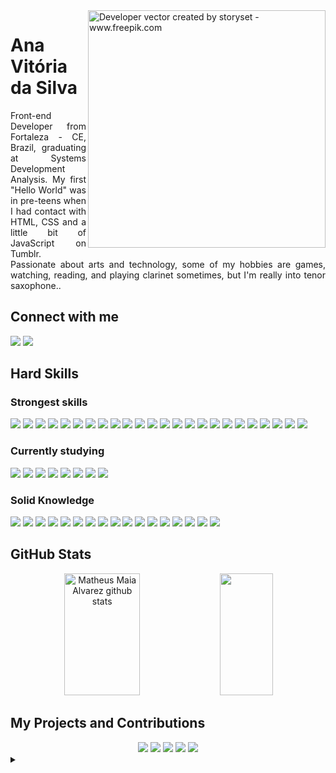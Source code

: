 <!---
gadu-vit/gadu-vit is a ✨ special ✨ repository because its `README.md` (this file) appears on your GitHub profile.
You can click the Preview link to take a look at your changes.
--->

<img align="right" alt="Developer vector created by storyset - www.freepik.com" height="380" src="https://github.com/gadu-vit/gadu-vit/assets/91084720/24bcb6eb-c7cb-4245-a66d-8de23241fc06">


<h1>
  <!---
    <a href="https://elidianaandrade.github.io/">
  --->  
  <span>Ana Vitória da Silva</span>
</h1>

<p align="justify">Front-end Developer from Fortaleza - CE, Brazil, graduating at Systems Development Analysis. My first "Hello World" was in pre-teens when I had contact with HTML, CSS and a little bit of JavaScript on Tumblr. 
<br>
 Passionate about arts and technology, some of my hobbies are games, watching, reading, and playing clarinet sometimes, but I'm really into tenor saxophone.</a>.</p>

<div>
  <h2 align="left">Connect with me</h3>
  <a href="https://www.linkedin.com/in/ana-vitoria-pereira/" target="_blank"><img src="https://img.shields.io/badge/-LinkedIn-000?style=for-the-badge&logo=linkedin&color:FFF" /></a>
  <a href="mailto:anavitoriapns@gmail.com" target="_blank"><img src="https://img.shields.io/badge/Gmail-000?style=for-the-badge&logo=gmail&logoColor=red" /></a>
</div>

<div>
  <h2>Hard Skills</h3>
  <div>
    <h3>Strongest skills</h4>
    <img src="https://img.shields.io/badge/HTML5-E34F26?style=for-the-badge&logo=html5&logoColor=white" />
    <img src="https://img.shields.io/badge/CSS3-1572B6?style=for-the-badge&logo=css3&logoColor=white" />
    <img src="https://img.shields.io/badge/-boostrap-0D1117?style=for-the-badge&logo=bootstrap&labelColor=0D1117" />
    <img src="https://img.shields.io/badge/JavaScript-F7DF1E?style=for-the-badge&logo=javascript&logoColor=black" />
    <img src="https://img.shields.io/badge/TypeScript-007ACC?style=for-the-badge&logo=typescript&logoColor=white" />
    <img src="https://img.shields.io/badge/React-20232A?style=for-the-badge&logo=react&logoColor=61DAFB" />
    <img src="https://img.shields.io/badge/Figma-696969?style=for-the-badge&logo=figma&logoColor=figma" />
    <img src="https://img.shields.io/badge/Azure-blue?style=for-the-badge&logo=microsoft%20azure&logoColor=blue&labelColor=FFFFFF&link=https%3A%2F%2Fimages.app.goo.gl%2FK7PN1jYJd57x4q7A8" />
    <img src="https://img.shields.io/badge/GIT-E44C30?style=for-the-badge&logo=git&logoColor=white" />
    <img src="https://img.shields.io/badge/node.js-6DA55F?style=for-the-badge&logo=node.js&logoColor=white" />
    <img src="https://img.shields.io/badge/MySQL-00000F?style=for-the-badge&logo=mysql&logoColor=white" />
    <img src="https://img.shields.io/badge/Linux-000?style=for-the-badge&logo=linux&logoColor=FCC624" />
    <img src="https://img.shields.io/badge/Vscode-007ACC?style=for-the-badge&logo=visual-studio-code&logoColor=white" />
    <img src="https://img.shields.io/badge/github-%23121011.svg?style=for-the-badge&logo=github&logoColor=white" />
    <img src="https://img.shields.io/badge/bitbucket-%230047B3.svg?style=for-the-badge&logo=bitbucket&logoColor=white" />
    <img src="https://img.shields.io/badge/jira-%230A0FFF.svg?style=for-the-badge&logo=jira&logoColor=white" />
    <img src="https://img.shields.io/badge/Postman-FF6C37?style=for-the-badge&logo=postman&logoColor=white" />
    <img src="https://img.shields.io/badge/-Swagger-%23Clojure?style=for-the-badge&logo=swagger&logoColor=white" />
    <img src="https://img.shields.io/badge/docker-%230db7ed.svg?style=for-the-badge&logo=docker&logoColor=white" />
    <img src="https://img.shields.io/badge/C%23-239120?style=for-the-badge&logo=c-sharp&logoColor=white" />
    <img src="https://img.shields.io/badge/.NET-5C2D91?style=for-the-badge&logo=.net&logoColor=white" />
    <img src="https://img.shields.io/badge/Firebase-000?style=for-the-badge&logo=firebase&logoColor=ffca28" />
    <img src="https://img.shields.io/badge/AWS-000.svg?style=for-the-badge&logo=amazon-aws&logoColor=white" />
    <img src="https://img.shields.io/badge/Windows-000?style=for-the-badge&logo=windows&logoColor=2CA5E0" />
  </div>
  <div>
    <h3>Currently studying</h4>
    <img src="https://img.shields.io/badge/React_Native-20232A?style=for-the-badge&logo=react&logoColor=61DAFB" />
    <img src="https://img.shields.io/badge/java-%23ED8B00.svg?style=for-the-badge&logo=openjdk&logoColor=white" />
    <img src="https://img.shields.io/badge/spring-%236DB33F.svg?style=for-the-badge&logo=spring&logoColor=white" />
    <img src="https://img.shields.io/badge/PostgreSQL-000?style=for-the-badge&logo=postgresql" />
    <img src="https://img.shields.io/badge/MongoDB-%234ea94b.svg?style=for-the-badge&logo=mongodb&logoColor=white" />
    <img src="https://img.shields.io/badge/apache%20tomcat-%23F8DC75.svg?style=for-the-badge&logo=apache-tomcat&logoColor=black" />
    <img src="https://img.shields.io/badge/nginx-%23009639.svg?style=for-the-badge&logo=nginx&logoColor=white" />
    <img src="https://img.shields.io/badge/JWT-black?style=for-the-badge&logo=JSON%20web%20tokens" />
  </div>
  <div>
    <h3>Solid Knowledge</h4>
    <img src="https://img.shields.io/badge/Markdown-000?style=for-the-badge&logo=markdown" />
    <img src="https://img.shields.io/badge/Sass-000?style=for-the-badge&logo=sass" />
    <img src="https://img.shields.io/badge/tailwindcss-%2338B2AC.svg?style=for-the-badge&logo=tailwind-css&logoColor=white" />
    <img src="https://img.shields.io/badge/styled--components-DB7093?style=for-the-badge&logo=styled-components&logoColor=white" />
    <img src="https://img.shields.io/badge/Next-black?style=for-the-badge&logo=next.js&logoColor=white" />
    <img src="https://img.shields.io/badge/express.js-%23404d59.svg?style=for-the-badge&logo=express&logoColor=%2361DAFB" />
    <img src="https://img.shields.io/badge/nestjs-%23E0234E.svg?style=for-the-badge&logo=nestjs&logoColor=white" />
    <img src="https://img.shields.io/badge/jquery-%230769AD.svg?style=for-the-badge&logo=jquery&logoColor=white" />
    <img src="https://img.shields.io/badge/NPM-%23CB3837.svg?style=for-the-badge&logo=npm&logoColor=white" />
    <img src="https://img.shields.io/badge/Socket.io-black?style=for-the-badge&logo=socket.io&badgeColor=010101" />
    <img src="https://img.shields.io/badge/webpack-%238DD6F9.svg?style=for-the-badge&logo=webpack&logoColor=black" />
    <img src="https://img.shields.io/badge/Oracle-F80000?style=for-the-badge&logo=oracle&logoColor=white" />
    <img src="https://img.shields.io/badge/Atom-%2366595C.svg?style=for-the-badge&logo=atom&logoColor=white" />
    <img src="https://img.shields.io/badge/Eclipse-FE7A16.svg?style=for-the-badge&logo=Eclipse&logoColor=white" />
    <img src="https://img.shields.io/badge/IntelliJIDEA-000000.svg?style=for-the-badge&logo=intellij-idea&logoColor=white" />
    <img src="https://img.shields.io/badge/Prisma-3982CE?style=for-the-badge&logo=Prisma&logoColor=white" />
    <img src="https://img.shields.io/badge/ESLint-4B3263?style=for-the-badge&logo=eslint&logoColor=white" />
  </div>
  
</div>


<div align="center">
  <h2 align="left">GitHub Stats</h3>
  <img width="49%" height="195px" src="https://github-readme-stats.vercel.app/api?username=gadu-vit&show_icons=true&count_private=true&hide_border=true&title_color=30A3DC&icon_color=30A3DC&text_color=30A3DC&bg_color=0d1117" alt="Matheus Maia Alvarez github stats" /> 
  <img width="41%" height="195px" src="https://github-readme-stats.vercel.app/api/top-langs/?username=gadu-vit&layout=compact&hide_border=true&title_color=30A3DC&text_color=30A3DC&bg_color=0d1117" />
</div>

<div align="center">
  <h2 align="left">My Projects and Contributions</h2>
  <a href="https://github.com/gadu-vit/cimpo-nestjs-rest"><img src="https://github-readme-stats.vercel.app/api/pin/?username=gadu-vit&repo=cimpo-nestjs-rest&bg_color=0d1117&hide_border=true&show_icons=true&icon_color=30A3DC&title_color=E94D5F&text_color=FFF" /></a>
  <a href="https://github.com/gadu-vit/cimpo-landing-page"><img src="https://github-readme-stats.vercel.app/api/pin/?username=gadu-vit&repo=cimpo-landing-page&bg_color=0d1117&hide_border=true&show_icons=true&icon_color=30A3DC&title_color=E94D5F&text_color=FFF" /></a>
  <a href="https://github.com/gadu-vit/Certificard"><img src="https://github-readme-stats.vercel.app/api/pin/?username=gadu-vit&repo=Certificard&bg_color=0d1117&hide_border=true&show_icons=true&icon_color=30A3DC&title_color=E94D5F&text_color=FFF" /></a>
  <a href="https://github.com/gadu-vit/clone-tarefas-next-sp"><img src="https://github-readme-stats.vercel.app/api/pin/?username=gadu-vit&repo=clone-tarefas-next-sp&bg_color=0d1117&hide_border=true&show_icons=true&icon_color=30A3DC&title_color=E94D5F&text_color=FFF" /></a>
  <a href="https://github.com/gadu-vit/dio-lab-open-source"><img src="https://github-readme-stats.vercel.app/api/pin/?username=gadu-vit&repo=dio-lab-open-source&bg_color=0d1117&hide_border=true&show_icons=true&icon_color=30A3DC&title_color=E94D5F&text_color=FFF" /></a>
</div>

<details align="left">
  <summary></summary> 
 
  - Badges by <a href="https://shields.io/">shields.io</a><br>
  - GitHub Stats by <a href="https://github.com/anuraghazra/github-readme-stats">anuraghazra</a>
  - Developer vector created by <a href="https://storyset.com/work">Work illustrations by Storyset</a>
 
  <div align="right">Made with 💜 by <a href="https://github.com/gadu-vit">Ana Vitória da Silva</a>.</div>

</details>